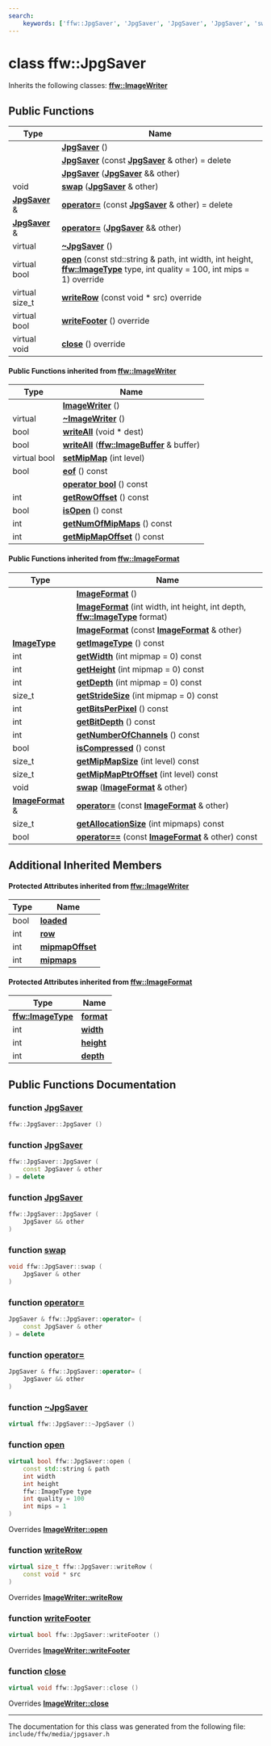 ```yaml
---
search:
    keywords: ['ffw::JpgSaver', 'JpgSaver', 'JpgSaver', 'JpgSaver', 'swap', 'operator=', 'operator=', '~JpgSaver', 'open', 'writeRow', 'writeFooter', 'close', 'ImageWriter', '~ImageWriter', 'open', 'close', 'writeRow', 'writeAll', 'writeAll', 'setMipMap', 'writeFooter', 'eof', 'operator bool', 'getRowOffset', 'isOpen', 'getNumOfMipMaps', 'getMipMapOffset', 'ImageFormat', 'ImageFormat', 'ImageFormat', 'getImageType', 'getWidth', 'getHeight', 'getDepth', 'getStrideSize', 'getBitsPerPixel', 'getBitDepth', 'getNumberOfChannels', 'isCompressed', 'getMipMapSize', 'getMipMapPtrOffset', 'swap', 'operator=', 'getAllocationSize', 'operator==']
---
```


# class ffw::JpgSaver



Inherits the following classes: **[ffw::ImageWriter](classffw_1_1_image_writer.md)**

## Public Functions

|Type|Name|
|-----|-----|
||[**JpgSaver**](classffw_1_1_jpg_saver.md#1a95d86fa2d8dc04e5f106169f1b85a015) () |
||[**JpgSaver**](classffw_1_1_jpg_saver.md#1a4abb04bd88594bfeca7d7aad201c023c) (const **[JpgSaver](classffw_1_1_jpg_saver.md)** & other) = delete |
||[**JpgSaver**](classffw_1_1_jpg_saver.md#1a17ab1690e9331e2aba32bcffefed5e7a) (**[JpgSaver](classffw_1_1_jpg_saver.md)** && other) |
|void|[**swap**](classffw_1_1_jpg_saver.md#1a18e49002e7efebc6ceb1f8a2800af7f3) (**[JpgSaver](classffw_1_1_jpg_saver.md)** & other) |
|**[JpgSaver](classffw_1_1_jpg_saver.md)** &|[**operator=**](classffw_1_1_jpg_saver.md#1a1b35c6c0a115d507716db180e5ea60c9) (const **[JpgSaver](classffw_1_1_jpg_saver.md)** & other) = delete |
|**[JpgSaver](classffw_1_1_jpg_saver.md)** &|[**operator=**](classffw_1_1_jpg_saver.md#1a96304fc21677657fe7e58bdbcb173a31) (**[JpgSaver](classffw_1_1_jpg_saver.md)** && other) |
|virtual |[**~JpgSaver**](classffw_1_1_jpg_saver.md#1a2010dc1c689def509062477b76bc7cbd) () |
|virtual bool|[**open**](classffw_1_1_jpg_saver.md#1aa3d510cb26a58a5f45665cb6c55dd855) (const std::string & path, int width, int height, **[ffw::ImageType](namespaceffw.md#1a92226423d9aa0edfe0ca1dde2141e028)** type, int quality = 100, int mips = 1) override |
|virtual size\_t|[**writeRow**](classffw_1_1_jpg_saver.md#1a522dfe57eb5b72706652d610c70bfa36) (const void \* src) override |
|virtual bool|[**writeFooter**](classffw_1_1_jpg_saver.md#1afff08ce3229e64572f4374d8b52d88df) () override |
|virtual void|[**close**](classffw_1_1_jpg_saver.md#1ad764307af3135120b5a67cac879769e1) () override |


#### Public Functions inherited from [ffw::ImageWriter](classffw_1_1_image_writer.md)

|Type|Name|
|-----|-----|
||[**ImageWriter**](classffw_1_1_image_writer.md#1a0fd08e680ce039ae73f95aee64496987) () |
|virtual |[**~ImageWriter**](classffw_1_1_image_writer.md#1ace63bec05eb60104b74de3a870eec386) () |
|bool|[**writeAll**](classffw_1_1_image_writer.md#1a95934c31ae9550a2a0a57c2b352a80bc) (void \* dest) |
|bool|[**writeAll**](classffw_1_1_image_writer.md#1ac1271761a010069b418d157e7ea4cea3) (**[ffw::ImageBuffer](classffw_1_1_image_buffer.md)** & buffer) |
|virtual bool|[**setMipMap**](classffw_1_1_image_writer.md#1ac261ab25f1985989831105d3cbcf81e8) (int level) |
|bool|[**eof**](classffw_1_1_image_writer.md#1a5b1c288ec150d346cf0b15cb59f2d61f) () const |
||[**operator bool**](classffw_1_1_image_writer.md#1ab54e10e6ab91958cee30ddfd7949830a) () const |
|int|[**getRowOffset**](classffw_1_1_image_writer.md#1a65502c51bc454d2829ce3482d206a1e8) () const |
|bool|[**isOpen**](classffw_1_1_image_writer.md#1afc935a20677f4f310088dc831b302eb3) () const |
|int|[**getNumOfMipMaps**](classffw_1_1_image_writer.md#1a5caee208812977bba6514290f10acbba) () const |
|int|[**getMipMapOffset**](classffw_1_1_image_writer.md#1a093d6cc0ba73b35b3741167a362c47a4) () const |


#### Public Functions inherited from [ffw::ImageFormat](classffw_1_1_image_format.md)

|Type|Name|
|-----|-----|
||[**ImageFormat**](classffw_1_1_image_format.md#1a5c2552e2129595fdb74923e00f3f51e1) () |
||[**ImageFormat**](classffw_1_1_image_format.md#1a0d214d9324cce891461d07b30be64c34) (int width, int height, int depth, **[ffw::ImageType](namespaceffw.md#1a92226423d9aa0edfe0ca1dde2141e028)** format) |
||[**ImageFormat**](classffw_1_1_image_format.md#1a292f274f857b9da281b9ccb17d07b9ef) (const **[ImageFormat](classffw_1_1_image_format.md)** & other) |
|**[ImageType](namespaceffw.md#1a92226423d9aa0edfe0ca1dde2141e028)**|[**getImageType**](classffw_1_1_image_format.md#1a1bb0e2d7c7916dc840516e97b0fe27d1) () const |
|int|[**getWidth**](classffw_1_1_image_format.md#1af8aa5a20fe893f3289a26b1bc52c1a43) (int mipmap = 0) const |
|int|[**getHeight**](classffw_1_1_image_format.md#1a73e22a919bf12a2207d65496398a6a5f) (int mipmap = 0) const |
|int|[**getDepth**](classffw_1_1_image_format.md#1ae162bf4b48f3dd2e2d7739c927a779b8) (int mipmap = 0) const |
|size\_t|[**getStrideSize**](classffw_1_1_image_format.md#1a55de6ea2325fc284e2fbd027146a53ee) (int mipmap = 0) const |
|int|[**getBitsPerPixel**](classffw_1_1_image_format.md#1a4926378546cb727ad4930fa5797ddd83) () const |
|int|[**getBitDepth**](classffw_1_1_image_format.md#1a07c9771437ef7bfaabe3f51164a99eac) () const |
|int|[**getNumberOfChannels**](classffw_1_1_image_format.md#1a388b531a9ea109266cfc2509e79f6751) () const |
|bool|[**isCompressed**](classffw_1_1_image_format.md#1a6c4430f5cfc51120bfc04008bcdb6210) () const |
|size\_t|[**getMipMapSize**](classffw_1_1_image_format.md#1ac8967d7bd7b6b300e2a8c3ff6b6dfd88) (int level) const |
|size\_t|[**getMipMapPtrOffset**](classffw_1_1_image_format.md#1a95be015bde6130bcf6d27472b74f555e) (int level) const |
|void|[**swap**](classffw_1_1_image_format.md#1a1f855dd5b248274b53766a81102d583d) (**[ImageFormat](classffw_1_1_image_format.md)** & other) |
|**[ImageFormat](classffw_1_1_image_format.md)** &|[**operator=**](classffw_1_1_image_format.md#1a69b46ddfe7e8768658602003530bac23) (const **[ImageFormat](classffw_1_1_image_format.md)** & other) |
|size\_t|[**getAllocationSize**](classffw_1_1_image_format.md#1a6e0eb8d724ec7ee0195ee8f25cf92ff3) (int mipmaps) const |
|bool|[**operator==**](classffw_1_1_image_format.md#1a859ea5ac46aee7a01817dcaca12a18bd) (const **[ImageFormat](classffw_1_1_image_format.md)** & other) const |


## Additional Inherited Members

#### Protected Attributes inherited from [ffw::ImageWriter](classffw_1_1_image_writer.md)

|Type|Name|
|-----|-----|
|bool|[**loaded**](classffw_1_1_image_writer.md#1a4d09307b38ab24200f4c48acf7388f02)|
|int|[**row**](classffw_1_1_image_writer.md#1af45929e45e8a77eafd5385f6e0ec0a1e)|
|int|[**mipmapOffset**](classffw_1_1_image_writer.md#1a5818fb22b1bea07fdf05dbd24d9aa15e)|
|int|[**mipmaps**](classffw_1_1_image_writer.md#1afa8dd4585158b44e4719b20358966328)|


#### Protected Attributes inherited from [ffw::ImageFormat](classffw_1_1_image_format.md)

|Type|Name|
|-----|-----|
|**[ffw::ImageType](namespaceffw.md#1a92226423d9aa0edfe0ca1dde2141e028)**|[**format**](classffw_1_1_image_format.md#1a00569cba5e7d8df7582554718f908d7e)|
|int|[**width**](classffw_1_1_image_format.md#1a1a26d9b05851d073858b34ccabc40a79)|
|int|[**height**](classffw_1_1_image_format.md#1a7c62585ac46e6fc7c3fe6efab59cfd4c)|
|int|[**depth**](classffw_1_1_image_format.md#1a128894191ad04073b44663b8541f97aa)|


## Public Functions Documentation

### function <a id="1a95d86fa2d8dc04e5f106169f1b85a015" href="#1a95d86fa2d8dc04e5f106169f1b85a015">JpgSaver</a>

```cpp
ffw::JpgSaver::JpgSaver ()
```



### function <a id="1a4abb04bd88594bfeca7d7aad201c023c" href="#1a4abb04bd88594bfeca7d7aad201c023c">JpgSaver</a>

```cpp
ffw::JpgSaver::JpgSaver (
    const JpgSaver & other
) = delete
```



### function <a id="1a17ab1690e9331e2aba32bcffefed5e7a" href="#1a17ab1690e9331e2aba32bcffefed5e7a">JpgSaver</a>

```cpp
ffw::JpgSaver::JpgSaver (
    JpgSaver && other
)
```



### function <a id="1a18e49002e7efebc6ceb1f8a2800af7f3" href="#1a18e49002e7efebc6ceb1f8a2800af7f3">swap</a>

```cpp
void ffw::JpgSaver::swap (
    JpgSaver & other
)
```



### function <a id="1a1b35c6c0a115d507716db180e5ea60c9" href="#1a1b35c6c0a115d507716db180e5ea60c9">operator=</a>

```cpp
JpgSaver & ffw::JpgSaver::operator= (
    const JpgSaver & other
) = delete
```



### function <a id="1a96304fc21677657fe7e58bdbcb173a31" href="#1a96304fc21677657fe7e58bdbcb173a31">operator=</a>

```cpp
JpgSaver & ffw::JpgSaver::operator= (
    JpgSaver && other
)
```



### function <a id="1a2010dc1c689def509062477b76bc7cbd" href="#1a2010dc1c689def509062477b76bc7cbd">~JpgSaver</a>

```cpp
virtual ffw::JpgSaver::~JpgSaver ()
```



### function <a id="1aa3d510cb26a58a5f45665cb6c55dd855" href="#1aa3d510cb26a58a5f45665cb6c55dd855">open</a>

```cpp
virtual bool ffw::JpgSaver::open (
    const std::string & path
    int width
    int height
    ffw::ImageType type
    int quality = 100
    int mips = 1
)
```

Overrides **[ImageWriter::open](classffw_1_1_image_writer.md#1ab549a1367fdab422ff4c6b41f3e91f15)**


### function <a id="1a522dfe57eb5b72706652d610c70bfa36" href="#1a522dfe57eb5b72706652d610c70bfa36">writeRow</a>

```cpp
virtual size_t ffw::JpgSaver::writeRow (
    const void * src
)
```

Overrides **[ImageWriter::writeRow](classffw_1_1_image_writer.md#1ae3ab21e0cae7dc204aeebdf4ef58337d)**


### function <a id="1afff08ce3229e64572f4374d8b52d88df" href="#1afff08ce3229e64572f4374d8b52d88df">writeFooter</a>

```cpp
virtual bool ffw::JpgSaver::writeFooter ()
```

Overrides **[ImageWriter::writeFooter](classffw_1_1_image_writer.md#1a38a3ee7a3c1580737c141ffd2569f75d)**


### function <a id="1ad764307af3135120b5a67cac879769e1" href="#1ad764307af3135120b5a67cac879769e1">close</a>

```cpp
virtual void ffw::JpgSaver::close ()
```

Overrides **[ImageWriter::close](classffw_1_1_image_writer.md#1a0b18fcad15107286a29b65b6b88fb20b)**




----------------------------------------
The documentation for this class was generated from the following file: `include/ffw/media/jpgsaver.h`
